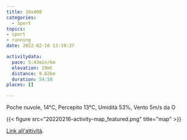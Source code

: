 ```yaml
---
title: 10x400
categories: 
  - Sport
topics: 
- sport
- running
date: 2022-02-16 13:19:37

activitydata:
  pace: 5:43min/km
  elevation: 29mt
  distance: 9.62km
  duration: 54:58
places: []

---
```


Poche nuvole, 14°C, Percepito 13°C, Umidità 53%, Vento 5m/s da O

<!--more-->

{{<  figure src="20220216-activity-map_featured.png" title="map" >}}

[Link all'attività](https://strava.com/activities/6691689772).
